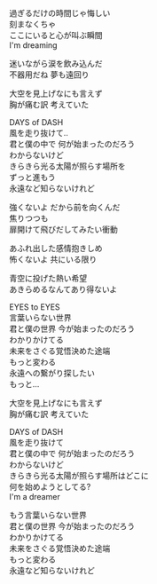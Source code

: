 過ぎるだけの時間じゃ悔しい  
刻まなくちゃ  
ここにいると心が叫ぶ瞬間  
I'm dreaming

迷いながら涙を飲み込んだ  
不器用だね 夢も遠回り

大空を見上げなにも言えず  
胸が痛む訳 考えていた

DAYS of DASH  
風を走り抜けて‥  
君と僕の中で 何が始まったのだろう  
わからないけど  
きらきら光る太陽が照らす場所を  
ずっと進もう  
永遠など知らないけれど

強くないよ だから前を向くんだ  
焦りつつも  
扉開けて飛びだしてみたい衝動

あふれ出した感情抱きしめ  
怖くないよ 共にいる限り

青空に投げた熱い希望  
あきらめるなんてあり得ないよ

EYES to EYES  
言葉いらない世界  
君と僕の世界 今が始まったのだろう  
わかりかけてる  
未来をさぐる覚悟決めた途端  
もっと変わる  
永遠への繋がり探したい  
もっと…

大空を見上げなにも言えず  
胸が痛む訳 考えていた

DAYS of DASH  
風を走り抜けて  
君と僕の中で 何が始まったのだろう  
わからないけど  
きらきら光る太陽が照らす場所はどこに  
何を始めようとしてる?  
I'm a dreamer

もう言葉いらない世界  
君と僕の世界 今が始まったのだろう  
わかりかけてる  
未来をさぐる覚悟決めた途端  
もっと変わる  
永遠など知らないけれど
